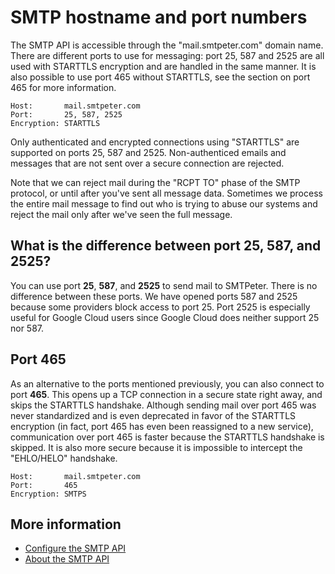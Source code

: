 # SMTP hostname and port numbers

The SMTP API is accessible through the "mail.smtpeter.com" domain name.
There are different ports to use for messaging: port 25, 587 and 2525 are 
all used with STARTTLS encryption and are handled in the same manner. It 
is also possible to use port 465 without STARTTLS, see the section on 
port 465 for more information.

```text
Host:       mail.smtpeter.com
Port:       25, 587, 2525
Encryption: STARTTLS
```

Only authenticated and encrypted connections using "STARTTLS" are supported 
on ports 25, 587 and 2525. Non-authenticed emails and messages that are 
not sent over a secure connection are rejected.

Note that we can reject mail during the "RCPT TO" phase of the SMTP
protocol, or until after you've sent all message data. Sometimes we process 
the entire mail message to find out who is trying to abuse our systems
and reject the mail only after we've seen the full message.


## What is the difference between port 25, 587, and 2525?

You can use port **25**, **587**, and **2525** to send mail to SMTPeter. There is no
difference between these ports. We have opened ports 587 and 2525 because some 
providers block access to port 25. Port 2525 is especially useful for Google
Cloud users since Google Cloud does neither support 25 nor 587.


## Port 465

As an alternative to the ports mentioned previously, you can also connect to port **465**.
This opens up a TCP connection in a secure state right away, and skips
the STARTTLS handshake. Although sending mail over port 465 was never
standardized and is even deprecated in favor of the STARTTLS encryption
(in fact, port 465 has even been reassigned to a new service), communication
over port 465 is faster because the STARTTLS handshake is skipped. It
is also more secure because it is impossible to intercept the "EHLO/HELO"
handshake.

```text
Host:       mail.smtpeter.com
Port:       465
Encryption: SMTPS
```

## More information

* [Configure the SMTP API](./introduction-smtp-api)
* [About the SMTP API](./smtp-api)
